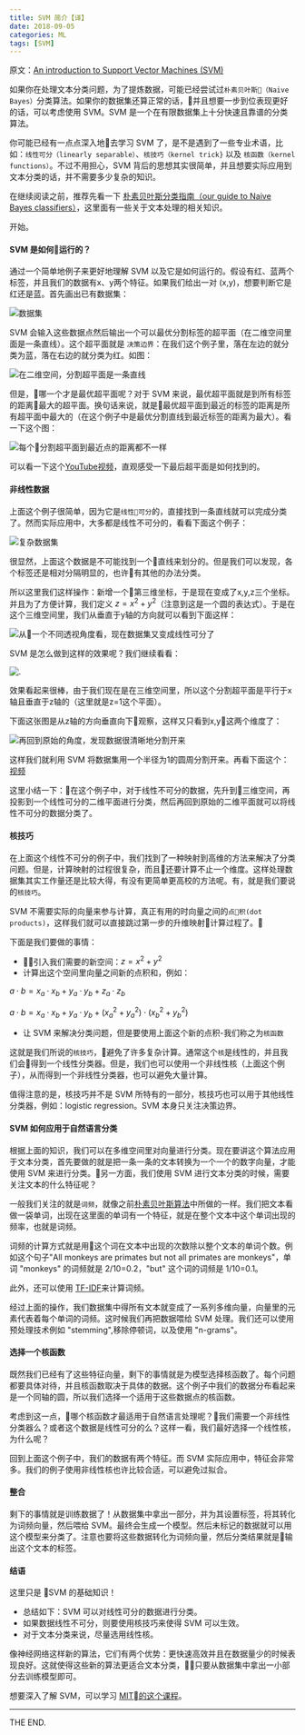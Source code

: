 ```yaml
---
title: SVM 简介【译】
date: 2018-09-05
categories: ML
tags: [SVM]
---
```


原文：[An introduction to Support Vector Machines (SVM)](https://monkeylearn.com/blog/introduction-to-support-vector-machines-svm/)

如果你在处理文本分类问题，为了提炼数据，可能已经尝试过`朴素贝叶斯（Naive Bayes）`分类算法。如果你的数据集还算正常的话，并且想要一步到位表现更好的话，可以考虑使用 SVM。SVM 是一个在有限数据集上十分快速且靠谱的分类算法。

<!--more-->

你可能已经有一点点深入地去学习 SVM 了，是不是遇到了一些专业术语，比如：`线性可分（linearly separable）`、`核技巧（kernel trick}`  以及 `核函数（kernel functions）`。不过不用担心，SVM 背后的思想其实很简单，并且想要实际应用到文本分类的话，并不需要多少复杂的知识。

在继续阅读之前，推荐先看一下 [朴素贝叶斯分类指南（our guide to Naive Bayes classifiers）](https://monkeylearn.com/blog/practical-explanation-naive-bayes-classifier/)，这里面有一些关于文本处理的相关知识。

开始。

#### SVM 是如何运行的？

通过一个简单地例子来更好地理解 SVM 以及它是如何运行的。假设有红、蓝两个标签，并且我们的数据有x、y两个特征。如果我们给出一对 (x,y)，想要判断它是红还是蓝。首先画出已有数据集：

![数据集](/src/imgs/1809/0905_plot_original.png)

SVM 会输入这些数据点然后输出一个可以最优分割标签的超平面（在二维空间里面是一条直线）。这个超平面就是 `决策边界`：在我们这个例子里，落在左边的就分类为蓝，落在右边的就分类为红。如图：

![在二维空间，分割超平面是一条直线](/src/imgs/1809/0905_plot_hyperplanes_2.png)

但是，哪一个才是最优超平面呢？对于 SVM 来说，最优超平面就是到所有标签的距离最大的超平面。换句话来说，就是最优超平面到最近的标签的距离是所有超平面中最大的（在这个例子中是最优分割直线到最近标签的距离为最大）。看一下这个图：

![每个分割超平面到最近点的距离都不一样](/src/imgs/1809/0905_plot_hyperplanes_annotated.png)

可以看一下这个[YouTube视频](https://www.youtube.com/watch?v=1NxnPkZM9bc)，直观感受一下最后超平面是如何找到的。

#### 非线性数据

上面这个例子很简单，因为它是`线性可分`的，直接找到一条直线就可以完成分类了。然而实际应用中，大多都是线性不可分的，看看下面这个例子：

![复杂数据集](/src/imgs/1809/0905_plot_circle_01.png)

很显然，上面这个数据是不可能找到一个直线来划分的。但是我们可以发现，各个标签还是相对分隔明显的，也许有其他的办法分类。

所以这里我们这样操作：新增一个第三维坐标，于是现在变成了x,y,z三个坐标。并且为了方便计算，我们定义 $z=x^2+y^2$（注意到这是一个圆的表达式）。于是在这个三维空间里，我们从垂直于y轴的方向就可以看到下面这样：

![从一个不同透视角度看，现在数据集又变成线性可分了](/src/imgs/1809/0905_plot_circle_02.png)

SVM 是怎么做到这样的效果呢？我们继续看看：

![.](/src/imgs/1809/0905_plot_circle_03.png)

效果看起来很棒，由于我们现在是在三维空间里，所以这个分割超平面是平行于x轴且垂直于z轴的（这里就是z=1这个平面）。

下面这张图是从z轴的方向垂直向下观察，这样又只看到x,y这两个维度了：

![再回到原始的角度，发现数据很清晰地分割开来](/src/imgs/1809/0905_plot_circle_04.png)

这样我们就利用 SVM 将数据集用一个半径为1的圆周分割开来。再看下面这个：[视频](https://youtu.be/3liCbRZPrZA)

这里小结一下：在这个例子中，对于线性不可分的数据，先升到三维空间，再投影到一个线性可分的二维平面进行分类，然后再回到原始的二维平面就可以将线性不可分的数据分类了。

#### 核技巧

在上面这个线性不可分的例子中，我们找到了一种映射到高维的方法来解决了分类问题。但是，计算映射的过程很复杂，而且还要计算不止一个维度。这样处理数据集其实工作量还是比较大得，有没有更简单更高校的方法呢。有，就是我们要说的`核技巧`。

SVM 不需要实际的向量来参与计算，真正有用的时向量之间的`点积(dot products)`，这样我们就可以直接跳过第一步的升维映射计算过程了。

下面是我们要做的事情：

- 引入我们需要的新空间：$z=x^2+y^2$
- 计算出这个空间里向量之间新的点积和，例如：

$a \cdot b=x_a \cdot x_b+y_a \cdot y_b+z_a \cdot z_b$

$a \cdot b=x_a \cdot x_b+y_a \cdot y_b+(x_a^2+y_a^2) \cdot (x_b^2+y_b^2)$

- 让 SVM 来解决分类问题，但是要使用上面这个新的点积-我们称之为`核函数`

这就是我们所说的`核技巧`，避免了许多复杂计算。通常这个`核`是线性的，并且我们会得到一个线性分类器。但是，我们也可以使用一个非线性核（上面这个例子），从而得到一个非线性分类器，也可以避免大量计算。

值得注意的是，核技巧并不是 SVM 所特有的一部分，核技巧也可以用于其他线性分类器，例如：logistic regression。SVM 本身只关注决策边界。

#### SVM 如何应用于自然语言分类

根据上面的知识，我们可以在多维空间里对向量进行分类。现在要讲这个算法应用于文本分类，首先要做的就是把一条一条的文本转换为一个一个的数字向量，才能使用 SVM 来进行分类。另一方面，我们使用 SVM 进行文本分类的时候，需要关注文本的什么特征呢？

一般我们关注的就是`词频`，就像之前[朴素贝叶斯算法](https://monkeylearn.com/blog/practical-explanation-naive-bayes-classifier/#feature-engineering)中所做的一样。我们把文本看做一袋单词，出现在这里面的单词有一个特征，就是在整个文本中这个单词出现的频率，也就是词频。

词频的计算方式就是用这个词在文本中出现的次数除以整个文本的单词个数。例如这个句子"All monkeys are primates but not all primates are monkeys"，单词 "monkeys" 的词频就是 2/10=0.2，"but" 这个词的词频是 1/10=0.1。

此外，还可以使用 [TF-IDF](https://en.wikipedia.org/wiki/Tf%E2%80%93idf)来计算词频。

经过上面的操作，我们数据集中得所有文本就变成了一系列多维向量，向量里的元素代表着每个单词的词频。这时候我们再把数据喂给 SVM 处理。我们还可以使用预处理技术例如 "stemming",移除停顿词，以及使用 "n-grams"。

#### 选择一个核函数

既然我们已经有了这些特征向量，剩下的事情就是为模型选择核函数了。每个问题都要具体对待，并且核函数取决于具体的数据。这个例子中我们的数据分布看起来是一个同轴的圆，所以我们选择一个适用于这些数据点的核函数。

考虑到这一点，哪个核函数才最适用于自然语言处理呢？我们需要一个非线性分类器么？或者这个数据是线性可分的么？这样一看，我们最好选择一个线性核，为什么呢？

回到上面这个例子中，我们的数据有两个特征。而 SVM 实际应用中，特征会非常多。我们的例子使用非线性核也许比较合适，可以避免过拟合。

#### 整合

剩下的事情就是训练数据了！从数据集中拿出一部分，并为其设置标签，将其转化为词频向量，然后喂给 SVM。最终会生成一个模型。然后未标记的数据就可以用这个模型来分类了。注意也要将这些数据转化为词频向量，然后分类结果就是输出这个文本的标签。

#### 结语

这里只是 SVM 的基础知识！

- 总结如下：SVM 可以对线性可分的数据进行分类。
- 如果数据线性不可分，则要使用核技巧来使得 SVM 可以生效。
- 对于文本分类来说，尽量选用线性核。

像神经网络这样新的算法，它们有两个优势：更快速高效并且在数据量少的时候表现良好。这就使得这些新的算法更适合文本分类，只要从数据集中拿出一小部分去训练模型即可。

想要深入了解 SVM，可以学习 [MIT的这个课程](https://www.youtube.com/watch?v=_PwhiWxHK8o)。

- - -
THE END.
